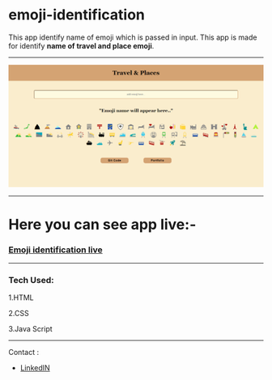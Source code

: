# emoji-identification

This app identify name of emoji which is passed in input. This app is made for identify **name of travel and place emoji**.

---

![](https://github.com/Priyallohar/emoji-identification/blob/main/image/Capture.PNG)

---

# Here you can see app live:-

### <a href="https://emoji-identification.netlify.app/" target="_blank"> Emoji identification live </a>

---
### Tech Used: ###

1.HTML

2.CSS

3.Java Script

---

Contact :

* [LinkedIN](https://www.linkedin.com/in/priyallohar/)
